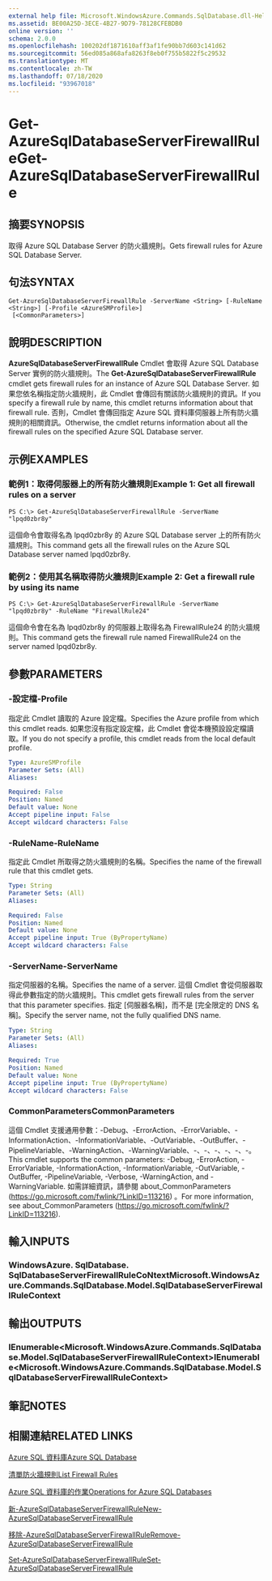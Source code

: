 ```yaml
---
external help file: Microsoft.WindowsAzure.Commands.SqlDatabase.dll-Help.xml
ms.assetid: BE00A25D-3ECE-4B27-9D79-78128CFEBDB0
online version: ''
schema: 2.0.0
ms.openlocfilehash: 100202df1871610aff3af1fe90bb7d603c141d62
ms.sourcegitcommit: 56ed085a868afa8263f8eb0f755b5822f5c29532
ms.translationtype: MT
ms.contentlocale: zh-TW
ms.lasthandoff: 07/18/2020
ms.locfileid: "93967018"
---
```

# <span data-ttu-id="3ce85-101">Get-AzureSqlDatabaseServerFirewallRule</span><span class="sxs-lookup"><span data-stu-id="3ce85-101">Get-AzureSqlDatabaseServerFirewallRule</span></span>

## <span data-ttu-id="3ce85-102">摘要</span><span class="sxs-lookup"><span data-stu-id="3ce85-102">SYNOPSIS</span></span>
<span data-ttu-id="3ce85-103">取得 Azure SQL Database Server 的防火牆規則。</span><span class="sxs-lookup"><span data-stu-id="3ce85-103">Gets firewall rules for Azure SQL Database Server.</span></span>

## <span data-ttu-id="3ce85-104">句法</span><span class="sxs-lookup"><span data-stu-id="3ce85-104">SYNTAX</span></span>

```
Get-AzureSqlDatabaseServerFirewallRule -ServerName <String> [-RuleName <String>] [-Profile <AzureSMProfile>]
 [<CommonParameters>]
```

## <span data-ttu-id="3ce85-105">說明</span><span class="sxs-lookup"><span data-stu-id="3ce85-105">DESCRIPTION</span></span>
<span data-ttu-id="3ce85-106">**AzureSqlDatabaseServerFirewallRule** Cmdlet 會取得 Azure SQL Database Server 實例的防火牆規則。</span><span class="sxs-lookup"><span data-stu-id="3ce85-106">The **Get-AzureSqlDatabaseServerFirewallRule** cmdlet gets firewall rules for an instance of Azure SQL Database Server.</span></span>
<span data-ttu-id="3ce85-107">如果您依名稱指定防火牆規則，此 Cmdlet 會傳回有關該防火牆規則的資訊。</span><span class="sxs-lookup"><span data-stu-id="3ce85-107">If you specify a firewall rule by name, this cmdlet returns information about that firewall rule.</span></span>
<span data-ttu-id="3ce85-108">否則，Cmdlet 會傳回指定 Azure SQL 資料庫伺服器上所有防火牆規則的相關資訊。</span><span class="sxs-lookup"><span data-stu-id="3ce85-108">Otherwise, the cmdlet returns information about all the firewall rules on the specified Azure SQL Database server.</span></span>

## <span data-ttu-id="3ce85-109">示例</span><span class="sxs-lookup"><span data-stu-id="3ce85-109">EXAMPLES</span></span>

### <span data-ttu-id="3ce85-110">範例1：取得伺服器上的所有防火牆規則</span><span class="sxs-lookup"><span data-stu-id="3ce85-110">Example 1: Get all firewall rules on a server</span></span>
```
PS C:\> Get-AzureSqlDatabaseServerFirewallRule -ServerName "lpqd0zbr8y"
```

<span data-ttu-id="3ce85-111">這個命令會取得名為 lpqd0zbr8y 的 Azure SQL Database server 上的所有防火牆規則。</span><span class="sxs-lookup"><span data-stu-id="3ce85-111">This command gets all the firewall rules on the Azure SQL Database server named lpqd0zbr8y.</span></span>

### <span data-ttu-id="3ce85-112">範例2：使用其名稱取得防火牆規則</span><span class="sxs-lookup"><span data-stu-id="3ce85-112">Example 2: Get a firewall rule by using its name</span></span>
```
PS C:\> Get-AzureSqlDatabaseServerFirewallRule -ServerName "lpqd0zbr8y" -RuleName "FirewallRule24"
```

<span data-ttu-id="3ce85-113">這個命令會在名為 lpqd0zbr8y 的伺服器上取得名為 FirewallRule24 的防火牆規則。</span><span class="sxs-lookup"><span data-stu-id="3ce85-113">This command gets the firewall rule named FirewallRule24 on the server named lpqd0zbr8y.</span></span>

## <span data-ttu-id="3ce85-114">參數</span><span class="sxs-lookup"><span data-stu-id="3ce85-114">PARAMETERS</span></span>

### <span data-ttu-id="3ce85-115">-設定檔</span><span class="sxs-lookup"><span data-stu-id="3ce85-115">-Profile</span></span>
<span data-ttu-id="3ce85-116">指定此 Cmdlet 讀取的 Azure 設定檔。</span><span class="sxs-lookup"><span data-stu-id="3ce85-116">Specifies the Azure profile from which this cmdlet reads.</span></span>
<span data-ttu-id="3ce85-117">如果您沒有指定設定檔，此 Cmdlet 會從本機預設設定檔讀取。</span><span class="sxs-lookup"><span data-stu-id="3ce85-117">If you do not specify a profile, this cmdlet reads from the local default profile.</span></span>

```yaml
Type: AzureSMProfile
Parameter Sets: (All)
Aliases: 

Required: False
Position: Named
Default value: None
Accept pipeline input: False
Accept wildcard characters: False
```

### <span data-ttu-id="3ce85-118">-RuleName</span><span class="sxs-lookup"><span data-stu-id="3ce85-118">-RuleName</span></span>
<span data-ttu-id="3ce85-119">指定此 Cmdlet 所取得之防火牆規則的名稱。</span><span class="sxs-lookup"><span data-stu-id="3ce85-119">Specifies the name of the firewall rule that this cmdlet gets.</span></span>

```yaml
Type: String
Parameter Sets: (All)
Aliases: 

Required: False
Position: Named
Default value: None
Accept pipeline input: True (ByPropertyName)
Accept wildcard characters: False
```

### <span data-ttu-id="3ce85-120">-ServerName</span><span class="sxs-lookup"><span data-stu-id="3ce85-120">-ServerName</span></span>
<span data-ttu-id="3ce85-121">指定伺服器的名稱。</span><span class="sxs-lookup"><span data-stu-id="3ce85-121">Specifies the name of a server.</span></span>
<span data-ttu-id="3ce85-122">這個 Cmdlet 會從伺服器取得此參數指定的防火牆規則。</span><span class="sxs-lookup"><span data-stu-id="3ce85-122">This cmdlet gets firewall rules from the server that this parameter specifies.</span></span>
<span data-ttu-id="3ce85-123">指定 [伺服器名稱]，而不是 [完全限定的 DNS 名稱]。</span><span class="sxs-lookup"><span data-stu-id="3ce85-123">Specify the server name, not the fully qualified DNS name.</span></span>

```yaml
Type: String
Parameter Sets: (All)
Aliases: 

Required: True
Position: Named
Default value: None
Accept pipeline input: True (ByPropertyName)
Accept wildcard characters: False
```

### <span data-ttu-id="3ce85-124">CommonParameters</span><span class="sxs-lookup"><span data-stu-id="3ce85-124">CommonParameters</span></span>
<span data-ttu-id="3ce85-125">這個 Cmdlet 支援通用參數：-Debug、-ErrorAction、-ErrorVariable、-InformationAction、-InformationVariable、-OutVariable、-OutBuffer、-PipelineVariable、-WarningAction、-WarningVariable、-、-、-、-、-、-。</span><span class="sxs-lookup"><span data-stu-id="3ce85-125">This cmdlet supports the common parameters: -Debug, -ErrorAction, -ErrorVariable, -InformationAction, -InformationVariable, -OutVariable, -OutBuffer, -PipelineVariable, -Verbose, -WarningAction, and -WarningVariable.</span></span> <span data-ttu-id="3ce85-126">如需詳細資訊，請參閱 about_CommonParameters (https://go.microsoft.com/fwlink/?LinkID=113216) 。</span><span class="sxs-lookup"><span data-stu-id="3ce85-126">For more information, see about_CommonParameters (https://go.microsoft.com/fwlink/?LinkID=113216).</span></span>

## <span data-ttu-id="3ce85-127">輸入</span><span class="sxs-lookup"><span data-stu-id="3ce85-127">INPUTS</span></span>

### <span data-ttu-id="3ce85-128">WindowsAzure. SqlDatabase. SqlDatabaseServerFirewallRuleCoNtext</span><span class="sxs-lookup"><span data-stu-id="3ce85-128">Microsoft.WindowsAzure.Commands.SqlDatabase.Model.SqlDatabaseServerFirewallRuleContext</span></span>

## <span data-ttu-id="3ce85-129">輸出</span><span class="sxs-lookup"><span data-stu-id="3ce85-129">OUTPUTS</span></span>

### <span data-ttu-id="3ce85-130">IEnumerable\<Microsoft.WindowsAzure.Commands.SqlDatabase.Model.SqlDatabaseServerFirewallRuleContext\></span><span class="sxs-lookup"><span data-stu-id="3ce85-130">IEnumerable\<Microsoft.WindowsAzure.Commands.SqlDatabase.Model.SqlDatabaseServerFirewallRuleContext\></span></span>

## <span data-ttu-id="3ce85-131">筆記</span><span class="sxs-lookup"><span data-stu-id="3ce85-131">NOTES</span></span>

## <span data-ttu-id="3ce85-132">相關連結</span><span class="sxs-lookup"><span data-stu-id="3ce85-132">RELATED LINKS</span></span>

[<span data-ttu-id="3ce85-133">Azure SQL 資料庫</span><span class="sxs-lookup"><span data-stu-id="3ce85-133">Azure SQL Database</span></span>](https://azure.microsoft.com/en-us/services/sql-database/)

[<span data-ttu-id="3ce85-134">清單防火牆規則</span><span class="sxs-lookup"><span data-stu-id="3ce85-134">List Firewall Rules</span></span>](https://msdn.microsoft.com/en-us/library/azure/dn505715.aspx)

[<span data-ttu-id="3ce85-135">Azure SQL 資料庫的作業</span><span class="sxs-lookup"><span data-stu-id="3ce85-135">Operations for Azure SQL Databases</span></span>](https://msdn.microsoft.com/en-us/library/azure/dn505719.aspx)

[<span data-ttu-id="3ce85-136">新-AzureSqlDatabaseServerFirewallRule</span><span class="sxs-lookup"><span data-stu-id="3ce85-136">New-AzureSqlDatabaseServerFirewallRule</span></span>](./New-AzureSqlDatabaseServerFirewallRule.md)

[<span data-ttu-id="3ce85-137">移除-AzureSqlDatabaseServerFirewallRule</span><span class="sxs-lookup"><span data-stu-id="3ce85-137">Remove-AzureSqlDatabaseServerFirewallRule</span></span>](./Remove-AzureSqlDatabaseServerFirewallRule.md)

[<span data-ttu-id="3ce85-138">Set-AzureSqlDatabaseServerFirewallRule</span><span class="sxs-lookup"><span data-stu-id="3ce85-138">Set-AzureSqlDatabaseServerFirewallRule</span></span>](./Set-AzureSqlDatabaseServerFirewallRule.md)


